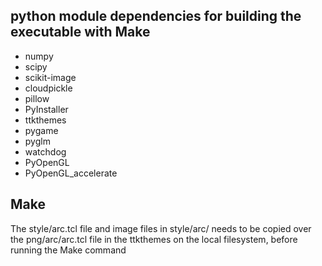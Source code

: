 ## python module dependencies for building the executable with Make
- numpy
- scipy
- scikit-image
- cloudpickle
- pillow
- PyInstaller
- ttkthemes
- pygame
- pyglm
- watchdog
- PyOpenGL
- PyOpenGL_accelerate

## Make
The style/arc.tcl file and image files in style/arc/ needs to be copied over the png/arc/arc.tcl file in the ttkthemes
on the local filesystem, before running the Make command